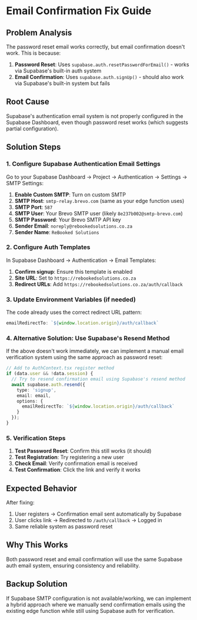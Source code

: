 # Email Confirmation Fix Guide

## Problem Analysis

The password reset email works correctly, but email confirmation doesn't work. This is because:

1. **Password Reset**: Uses `supabase.auth.resetPasswordForEmail()` - works via Supabase's built-in auth system
2. **Email Confirmation**: Uses `supabase.auth.signUp()` - should also work via Supabase's built-in system but fails

## Root Cause

Supabase's authentication email system is not properly configured in the Supabase Dashboard, even though password reset works (which suggests partial configuration).

## Solution Steps

### 1. Configure Supabase Authentication Email Settings

Go to your Supabase Dashboard → Project → Authentication → Settings → SMTP Settings:

1. **Enable Custom SMTP**: Turn on custom SMTP
2. **SMTP Host**: `smtp-relay.brevo.com` (same as your edge function uses)
3. **SMTP Port**: `587`
4. **SMTP User**: Your Brevo SMTP user (likely `8e237b002@smtp-brevo.com`)
5. **SMTP Password**: Your Brevo SMTP API key
6. **Sender Email**: `noreply@rebookedsolutions.co.za`
7. **Sender Name**: `ReBooked Solutions`

### 2. Configure Auth Templates

In Supabase Dashboard → Authentication → Email Templates:

1. **Confirm signup**: Ensure this template is enabled
2. **Site URL**: Set to `https://rebookedsolutions.co.za`
3. **Redirect URLs**: Add `https://rebookedsolutions.co.za/auth/callback`

### 3. Update Environment Variables (if needed)

The code already uses the correct redirect URL pattern:
```typescript
emailRedirectTo: `${window.location.origin}/auth/callback`
```

### 4. Alternative Solution: Use Supabase's Resend Method

If the above doesn't work immediately, we can implement a manual email verification system using the same approach as password reset:

```typescript
// Add to AuthContext.tsx register method
if (data.user && !data.session) {
  // Try to resend confirmation email using Supabase's resend method
  await supabase.auth.resend({
    type: 'signup',
    email: email,
    options: {
      emailRedirectTo: `${window.location.origin}/auth/callback`
    }
  });
}
```

### 5. Verification Steps

1. **Test Password Reset**: Confirm this still works (it should)
2. **Test Registration**: Try registering a new user
3. **Check Email**: Verify confirmation email is received
4. **Test Confirmation**: Click the link and verify it works

## Expected Behavior

After fixing:
1. User registers → Confirmation email sent automatically by Supabase
2. User clicks link → Redirected to `/auth/callback` → Logged in
3. Same reliable system as password reset

## Why This Works

Both password reset and email confirmation will use the same Supabase auth email system, ensuring consistency and reliability.

## Backup Solution

If Supabase SMTP configuration is not available/working, we can implement a hybrid approach where we manually send confirmation emails using the existing edge function while still using Supabase auth for verification.
